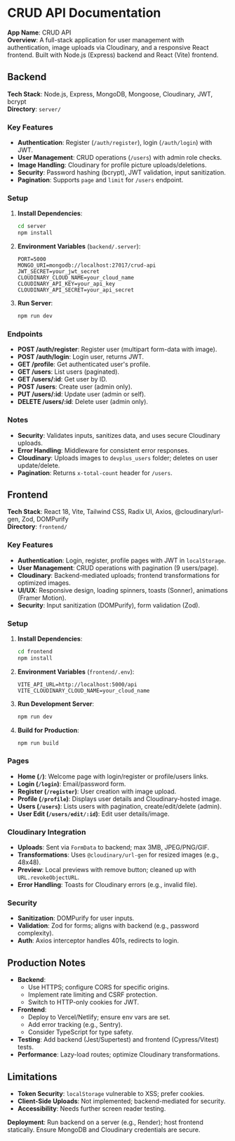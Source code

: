 # CRUD API Documentation

**App Name**: CRUD API  
**Overview**: A full-stack application for user management with authentication, image uploads via Cloudinary, and a responsive React frontend. Built with Node.js (Express) backend and React (Vite) frontend.

## Backend

**Tech Stack**: Node.js, Express, MongoDB, Mongoose, Cloudinary, JWT, bcrypt  
**Directory**: `server/`

### Key Features
- **Authentication**: Register (`/auth/register`), login (`/auth/login`) with JWT.
- **User Management**: CRUD operations (`/users`) with admin role checks.
- **Image Handling**: Cloudinary for profile picture uploads/deletions.
- **Security**: Password hashing (bcrypt), JWT validation, input sanitization.
- **Pagination**: Supports `page` and `limit` for `/users` endpoint.

### Setup
1. **Install Dependencies**:
   ```bash
   cd server
   npm install
   ```
2. **Environment Variables** (`backend/.server`):
   ```
   PORT=5000
   MONGO_URI=mongodb://localhost:27017/crud-api
   JWT_SECRET=your_jwt_secret
   CLOUDINARY_CLOUD_NAME=your_cloud_name
   CLOUDINARY_API_KEY=your_api_key
   CLOUDINARY_API_SECRET=your_api_secret
   ```
3. **Run Server**:
   ```bash
   npm run dev
   ```

### Endpoints
- **POST /auth/register**: Register user (multipart form-data with image).
- **POST /auth/login**: Login user, returns JWT.
- **GET /profile**: Get authenticated user's profile.
- **GET /users**: List users (paginated).
- **GET /users/:id**: Get user by ID.
- **POST /users**: Create user (admin only).
- **PUT /users/:id**: Update user (admin or self).
- **DELETE /users/:id**: Delete user (admin only).

### Notes
- **Security**: Validates inputs, sanitizes data, and uses secure Cloudinary uploads.
- **Error Handling**: Middleware for consistent error responses.
- **Cloudinary**: Uploads images to `devplus_users` folder; deletes on user update/delete.
- **Pagination**: Returns `x-total-count` header for `/users`.

## Frontend

**Tech Stack**: React 18, Vite, Tailwind CSS, Radix UI, Axios, @cloudinary/url-gen, Zod, DOMPurify  
**Directory**: `frontend/`

### Key Features
- **Authentication**: Login, register, profile pages with JWT in `localStorage`.
- **User Management**: CRUD operations with pagination (9 users/page).
- **Cloudinary**: Backend-mediated uploads; frontend transformations for optimized images.
- **UI/UX**: Responsive design, loading spinners, toasts (Sonner), animations (Framer Motion).
- **Security**: Input sanitization (DOMPurify), form validation (Zod).

### Setup
1. **Install Dependencies**:
   ```bash
   cd frontend
   npm install
   ```
2. **Environment Variables** (`frontend/.env`):
   ```
   VITE_API_URL=http://localhost:5000/api
   VITE_CLOUDINARY_CLOUD_NAME=your_cloud_name
   ```
3. **Run Development Server**:
   ```bash
   npm run dev
   ```
4. **Build for Production**:
   ```bash
   npm run build
   ```

### Pages
- **Home (`/`)**: Welcome page with login/register or profile/users links.
- **Login (`/login`)**: Email/password form.
- **Register (`/register`)**: User creation with image upload.
- **Profile (`/profile`)**: Displays user details and Cloudinary-hosted image.
- **Users (`/users`)**: Lists users with pagination, create/edit/delete (admin).
- **User Edit (`/users/edit/:id`)**: Edit user details/image.

### Cloudinary Integration
- **Uploads**: Sent via `FormData` to backend; max 3MB, JPEG/PNG/GIF.
- **Transformations**: Uses `@cloudinary/url-gen` for resized images (e.g., 48x48).
- **Preview**: Local previews with remove button; cleaned up with `URL.revokeObjectURL`.
- **Error Handling**: Toasts for Cloudinary errors (e.g., invalid file).

### Security
- **Sanitization**: DOMPurify for user inputs.
- **Validation**: Zod for forms; aligns with backend (e.g., password complexity).
- **Auth**: Axios interceptor handles 401s, redirects to login.

## Production Notes
- **Backend**:
  - Use HTTPS; configure CORS for specific origins.
  - Implement rate limiting and CSRF protection.
  - Switch to HTTP-only cookies for JWT.
- **Frontend**:
  - Deploy to Vercel/Netlify; ensure env vars are set.
  - Add error tracking (e.g., Sentry).
  - Consider TypeScript for type safety.
- **Testing**: Add backend (Jest/Supertest) and frontend (Cypress/Vitest) tests.
- **Performance**: Lazy-load routes; optimize Cloudinary transformations.

## Limitations
- **Token Security**: `localStorage` vulnerable to XSS; prefer cookies.
- **Client-Side Uploads**: Not implemented; backend-mediated for security.
- **Accessibility**: Needs further screen reader testing.

**Deployment**: Run backend on a server (e.g., Render); host frontend statically. Ensure MongoDB and Cloudinary credentials are secure.